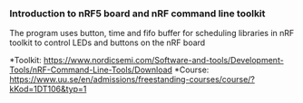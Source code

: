 ### Introduction to nRF5 board and nRF command line toolkit

The program uses button, time and fifo buffer for scheduling libraries in nRF toolkit to control LEDs and buttons on the nRF board

*Toolkit: https://www.nordicsemi.com/Software-and-tools/Development-Tools/nRF-Command-Line-Tools/Download
*Course: https://www.uu.se/en/admissions/freestanding-courses/course/?kKod=1DT106&typ=1

